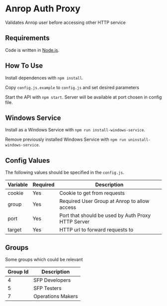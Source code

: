 # Anrop Auth Proxy

Validates Anrop user before accessing other HTTP service

## Requirements

Code is written in [Node.js](https://nodejs.org/).

## How To Use

Install dependences with `npm install`.

Copy `config.js.example` to `config.js` and set desired parameters

Start the API with `npm start`.
Server will be available at port chosen in config file.

## Windows Service

Install as a Windows Service with `npm run install-windows-service`.

Remove previously installed Windows Service with `npm run uninstall-windows-service`.

## Config Values

The following values should be specified in the `config.js`.

| Variable | Required | Description |
| --- | -------- | ----------- |
| cookie | Yes | Cookie to get from requests |
| group | Yes | Required User Group at Anrop to allow access |
| port | Yes | Port that should be used by Auth Proxy HTTP Server |
| target | Yes | HTTP url to forward requests to |

## Groups

Some groups which could be relevant

| Group Id | Description |
| --- | -------- |
| 4 | SFP Developers |
| 5 | SFP Testers |
| 7 | Operations Makers |
